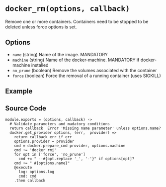 
# `docker_rm(options, callback)`

Remove one or more containers. Containers need to be stopped to be deleted unless
force options is set.

## Options

*   `name` (string)
    Name of the image. MANDATORY
*   `machine` (string)
    Name of the docker-machine. MANDATORY if docker-machine installed
*   `no_prune` (boolean)
    Remove the volumes associated with the container
*   `force` (boolean)
    Force the removal of a running container (uses SIGKILL)

## Example

## Source Code

    module.exports = (options, callback) ->
      # Validate parameters and madatory conditions
      return callback  Error 'Missing name parameter' unless options.name?
      docker.get_provider options, (err,  provider) =>
        return callback err if err
        options.provider = provider
        cmd = docker.prepare_cmd provider, options.machine
        cmd += 'docker rmi'
        for opt in ['force', 'no_prune']
          cmd += " --#{opt.replace '_', '-'}" if options[opt]?
        cmd += " #{options.name}"
        @execute
          log: options.log
          cmd: cmd
        .then callback
